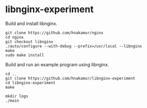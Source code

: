 libnginx-experiment
===================

Build and install libnginx.

```console
git clone https://github.com/hnakamur/nginx
cd nginx
git checkout libnginx
./auto/configure --with-debug --prefix=/usr/local --libnginx
make
sudo make install
```

Build and run an example program using libnginx.

```console
cd ..
git clone https://github.com/hnakamur/libnginx-experiment
cd libnginx-experiment
make
```

```console
mkdir logs
./main
```
